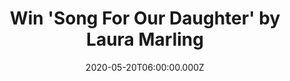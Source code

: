 ---
campaign-uuid: "c-775b93b0-ad87-4d51-a698-ef56cdae3d4a"
type: "Competition"
category: "Music"
date: "2020-05-20T06:00:00.000Z"
end-date: "2020-07-20T23:59:00.000Z"
disable-form: false
is_promoted: true
has_entry_page: true
title: "Win 'Song For Our Daughter' by Laura Marling"
competition-description: "<p>'Song For Our Daughter' is Laura Marling’s exquisite\
  \ seventh album. It arrives almost without preamble or warning in the midst of uncharted\
  \ global chaos, and yet instantly and tenderly offers a sense of purpose, clarity\
  \ and calm. We are giving away a copy of her brand new album to one lucky NME AAA\
  \ member.</p>\n<p>Want to hear it first? Click below and it could be yours.</p>\n"
hero-header: "Win 'Song For Our Daughter' by Laura Marling"
terms-confirmation: "N/A"
banner-img: "https://assets.expresslyapp.com/asset-ac703fce-a405-4dd8-a51d-942439248b35.jpg"
logo-left-href: "aaa.nme.com"
logo-left-image: "https://assets.expresslyapp.com/asset-638e40c7-be22-4aca-a7df-0dc4217f4845.jpg"
logo-left-title: "NME AAA"
bg-image-hero: "https://assets.expresslyapp.com/asset-a5efb904-ce3e-471c-9776-79b052348a94.jpg"
bg-image-first: "https://assets.expresslyapp.com/asset-44b3c1c8-a2fa-4e89-aa43-ad5be1da6087.jpg"
section1-content: "<p>Laura Marling’s exquisite seventh album 'Song For Our Daughter'\
  \ arrives almost without preamble or warning in the midst of uncharted global chaos,\
  \ and yet instantly and tenderly offers a sense of purpose, clarity and calm. As\
  \ a balm for the soul, this full-blooded new collection could be posited as Laura’\
  s richest to date, but in truth it’s another incredibly fine record by a British\
  \ artist who rarely strays from delivering incredibly fine records.</p>\n<p>Click\
  \ below for a chance to win.</p>\n"
entry-title: "Win 'Song For Our Daughter' by Laura Marling"
entry-content: "<p>Enter the draw to win 'Song For Our Daughter' by Laura Marling\n\
  by completing the form below before 23:59 on the 20th of July 2020.</p>\n"
has-winner: false
prize-description: "'Song For Our Daughter' by Laura Marling"
special-conditions: "Multiple entries are allowed up to one every day."
country-restrictions:
- "GB"
---